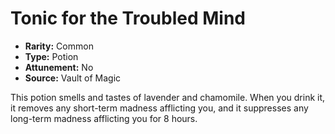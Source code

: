 # Tonic for the Troubled Mind

- **Rarity:** Common
- **Type:** Potion
- **Attunement:** No
- **Source:** Vault of Magic

This potion smells and tastes of lavender and chamomile. When you drink it, it removes any short-term madness afflicting you, and it suppresses any long-term madness afflicting you for 8 hours.
